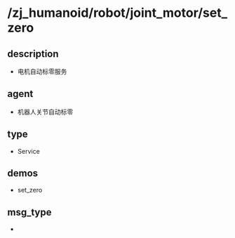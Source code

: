 # /zj_humanoid/robot/joint_motor/set_zero

## description
- 电机自动标零服务

## agent
- 机器人关节自动标零

## type
- Service

## demos
- set_zero

## msg_type
- [](../../../../zj_humanoid_types.md#)

